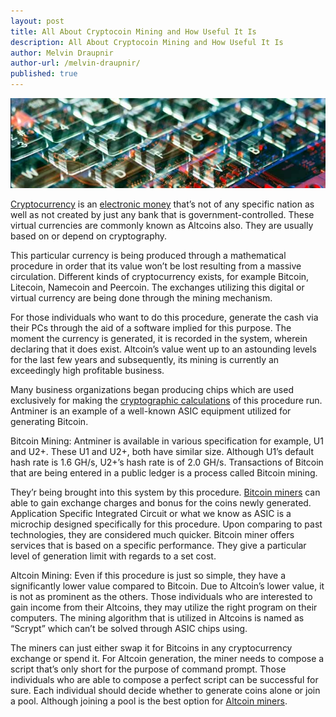 ```yaml
---
layout: post
title: All About Cryptocoin Mining and How Useful It Is
description: All About Cryptocoin Mining and How Useful It Is
author: Melvin Draupnir
author-url: /melvin-draupnir/
published: true
---
```


<center><img src="/images/cryptocoin-mining-01.jpg" alt="cryptocoin mining"/></center>

<a href="/popular-cryptocurrency-videos/">Cryptocurrency</a> is an <a href="/own-bank-bitcoin-unbanked/">electronic money</a> that’s not of any specific nation as well as not created by just any bank that is government-controlled. These virtual currencies are commonly known as Altcoins also. They are usually based on or depend on cryptography. 

This particular currency is being produced through a mathematical procedure in order that its value won’t be lost resulting from a massive circulation. Different kinds of cryptocurrency exists, for example Bitcoin, Litecoin, Namecoin and Peercoin. The exchanges utilizing this digital or virtual currency are being done through the mining mechanism. 

For those individuals who want to do this procedure, generate the cash via their PCs through the aid of a software implied for this purpose. The moment the currency is generated, it is recorded in the system, wherein declaring that it does exist. Altcoin’s value went up to an astounding levels for the last few years and subsequently, its mining is currently an exceedingly high profitable business. 

Many business organizations began producing chips which are used exclusively for making the <a href="/anonymous-cryptocurrency-dash-pivx-monero/">cryptographic calculations</a> of this procedure run.  Antminer is an example of a well-known ASIC equipment utilized for generating Bitcoin. 

Bitcoin Mining: Antminer is available in various specification for example, U1 and U2+. These U1 and U2+, both have similar size. Although U1’s default hash rate is 1.6 GH/s, U2+’s hash rate is of 2.0 GH/s.  Transactions of Bitcoin that are being entered in a public ledger is a process called Bitcoin mining. 

They’r being brought into this system by this procedure.  <a href="/rich-famous-bitcoin/">Bitcoin miners</a> can able to gain exchange charges and bonus for the coins newly generated. Application Specific Integrated Circuit or what we know as ASIC is a microchip designed specifically for this procedure. Upon comparing to past technologies, they are considered much quicker. Bitcoin miner offers services that is based on a specific performance. They give a particular level of generation limit with regards to a set cost. 

Altcoin Mining: Even if this procedure is just so simple, they have a significantly lower value compared to Bitcoin. Due to Altcoin’s lower value, it is not as prominent as the others. Those individuals who are interested to gain income from their Altcoins, they may utilize the right program on their computers. The mining algorithm that is utilized in Altcoins is named as “Scrypt” which can’t be solved through ASIC chips using. 

The miners can just either swap it for Bitcoins in any cryptocurrency exchange or spend it. For Altcoin generation, the miner needs to compose a script that’s only short for the purpose of command prompt. Those individuals who are able to compose a perfect script can be successful for sure. Each individual should decide whether to generate coins alone or join a pool. Although joining a pool is the best option for <a href="/book-of-satoshi-review/">Altcoin miners</a>.  
